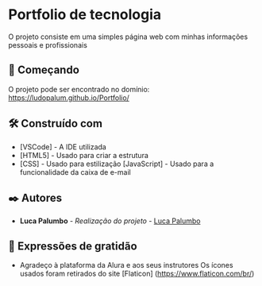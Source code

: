 # Portfolio de tecnologia

O projeto consiste em uma simples página web com minhas informações pessoais e profissionais

## 🚀 Começando

O projeto pode ser encontrado no domínio: https://ludopalum.github.io/Portfolio/

## 🛠️ Construído com

* [VSCode] - A IDE utilizada
* [HTML5] - Usado para criar a estrutura
* [CSS] - Usado para estilização
  [JavaScript] - Usado para a funcionalidade da caixa de e-mail


## ✒️ Autores

* **Luca Palumbo** - *Realização do projeto* - [Luca Palumbo](https://github.com/LudoPalum)


## 🎁 Expressões de gratidão

* Agradeço à plataforma da Alura e aos seus instrutores 
Os ícones usados foram retirados do site [Flaticon] (https://www.flaticon.com/br/) 
